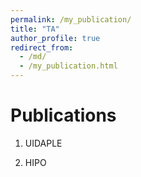```yaml
---
permalink: /my_publication/
title: "TA"
author_profile: true
redirect_from: 
  - /md/
  - /my_publication.html
---
```



# Publications

1. UIDAPLE

2. HIPO

